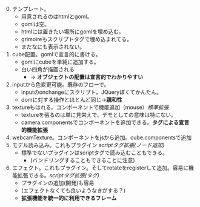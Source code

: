 0. テンプレート。
    + 用意されるのはhtmlとgoml。
    + gomlは空。
    + htmlには置きたい場所にgomlを埋め込む。
    + grimoireもスクリプトタグで埋め込まれてる。
    + まだなにも表示されない。
1. cube配置。gomlで宣言的に書ける。
    + gomlにcubeを単純に追加する。
    + 白い四角が描画される
      + -> **オブジェクトの配置は宣言的でわかりやすい**
2. inputから色変更可能。既存のフローで。
    + inputのonchangeにスクリプト。JQueryぽくてかんたん。
    + domに対する操作とほとんど同じ->**親和性**
3. textureもはれる。コンポーネントで機能追加（mouse）*標準拡張*
    + textureを張るのは単に見栄えで、デモとしての意味は特にない。
    + camera.componentsでコンポーネントを追加できる。**タグによる宣言的機能拡張**
4. webcamTexture。コンポーネントをjsから追加。cube.componentsで追加
5. モデル読み込み。これもプラグイン *scriptタグ拡張(ノード追加)*
    + 標準でないプラグインはscriptタグで読み込むこともできる。
      + (バンドリングすることもできることに注意)
6. エフェクト。これもプラグイン。そしてrotateをregisterして追加。容易に機能拡張できる。*scriptタグ拡張(タグ)*
    + プラグインの追加(開発)も容易
    + (エフェクトなくても良いようなきがする？)
    + **拡張機能を統一的に利用できるフレーム**
